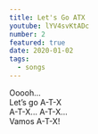 ```yaml
---
title: Let's Go ATX
youtube: lYV4svKtADc
number: 2
featured: true
date: 2020-01-02
tags:
  - songs
---
```


Ooooh... <br>
Let’s go A-T-X <br>
A-T-X... A-T-X... <br>
Vamos A-T-X! 